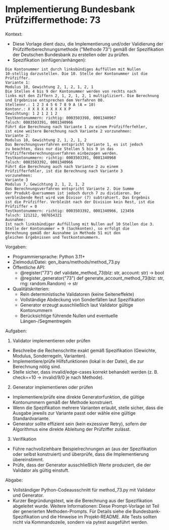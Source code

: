 # Implementierung Bundesbank Prüfziffermethode: 73

Kontext:
- Diese Vorlage dient dazu, die Implementierung und/oder Validierung der Prüfzifferberechnungsmethode ("Methode 73") gemäß der Spezifikation der Deutschen Bundesbank zu erstellen oder zu prüfen.
- Spezifikation (einfügen/anhängen):

```Text
Die Kontonummer ist durch linksbündiges Auffüllen mit Nullen
10-stellig darzustellen. Die 10. Stelle der Kontonummer ist die
Prüfziffer.
Variante 1:
Modulus 10, Gewichtung 2, 1, 2, 1, 2, 1
Die Stellen 4 bis 9 der Kontonummer werden von rechts nach
links mit den Ziffern 2, 1, 2, 1, 2, 1 multipliziert. Die Berechnung
und Ergebnisse entsprechen dem Verfahren 00.
Stellennr.: 1 2 3 4 5 6 7 8 9 A (A = 10)
Kontonr.: X X X X X X X X X P
Gewichtung: 1 2 1 2 1 2
Testkontonummern: richtig: 0003503398, 0001340967
falsch: 0003503391, 0001340966
Führt die Berechnung nach Variante 1 zu einem Prüfzifferfehler,
ist eine weitere Berechnung nach Variante 2 vorzunehmen:
Variante 2:
Modulus 10, Gewichtung 2, 1, 2, 1, 2
Das Berechnungsverfahren entspricht Variante 1, es ist jedoch
zu beachten, dass nur die Stellen 5 bis 9 in das
Prüfziffernberechnungsverfahren einbezogen werden.
Testkontonummern: richtig: 0003503391, 0001340968
falsch: 0003503392, 0001340966
Führt die Berechnung auch nach Variante 2 zu einem
Prüfzifferfehler, ist die Berechnung nach Variante 3
vorzunehmen:
Variante 3
Modulus 7, Gewichtung 2, 1, 2, 1, 2
Das Berechnungsverfahren entspricht Variante 2. Die Summe
der Produkt-Quersummen ist jedoch durch 7 zu dividieren. Der
verbleibende Rest wird vom Divisor (7) subtrahiert. Das Ergebnis
ist die Prüfziffer. Verbleibt nach der Division kein Rest, ist die
Prüfziffer = 0
Testkontonummern: richtig: 0003503392, 0001340966, 123456
falsch: 121212, 987654321
Ausnahme:
Ist nach linksbündiger Auffüllung mit Nullen auf 10 Stellen die 3.
Stelle der Kontonummer = 9 (Sachkonten), so erfolgt die
Berechnung gemäß der Ausnahme in Methode 51 mit den
gleichen Ergebnissen und Testkontonummern.
```

Vorgaben:
- Programmiersprache: Python 3.11+
- Zielmodul/Datei: gen_ibans/methods/method_73.py
- Öffentliche API:
  - @register("73") def validate_method_73(blz: str, account: str) -> bool
  - @register_generator("73") def generate_account_method_73(blz: str, rng: random.Random) -> str
- Qualitätskriterien:
  - Rein deterministische Validatoren (keine Seiteneffekte)
  - Vollständige Abdeckung von Sonderfällen laut Spezifikation
  - Generator erzeugt ausschließlich laut Validator gültige Kontonummern
  - Berücksichtige führende Nullen und eventuelle Längen-/Segmentregeln

Aufgaben:
1) Validator implementieren oder prüfen
- Beschreibe die Rechenschritte exakt gemäß Spezifikation (Gewichte, Modulus, Sonderregeln, Varianten).
- Implementiere/prüfe Hilfsfunktionen (lokal in der Datei), die zur Berechnung nötig sind.
- Stelle sicher, dass invalid/edge-cases korrekt behandelt werden (z. B. check==10 -> invalid/9/0 je nach Methode).

2) Generator implementieren oder prüfen
- Implementiere/prüfe eine direkte Generatorfunktion, die gültige Kontonummern gemäß der Methode konstruiert.
- Wenn die Spezifikation mehrere Varianten erlaubt, stelle sicher, dass die Ausgabe jeweils zur Variante passt oder wähle eine gültige Standardvariante.
- Generator sollte effizient sein (kein exzessiver Retry), sofern der Algorithmus eine direkte Ableitung der Prüfziffer zulässt.

3) Verifikation
- Führe nachvollziehbare Beispielrechnungen an (aus der Spezifikation oder selbst konstruiert) und überprüfe, dass die Implementierung übereinstimmt.
- Prüfe, dass der Generator ausschließlich Werte produziert, die der Validator als gültig einstuft.

Abgabe:
- Vollständiger Python-Codeausschnitt für method_73.py mit Validator und Generator.
- Kurzer Begründungstext, wie die Berechnung aus der Spezifikation abgeleitet wurde.
Weitere Informationen: Diese Prompt-Vorlage ist Teil der generierten Methoden-Prompts. Für Details siehe die Bundesbank-Spezifikation und die Hinweise im Projekt-README.
Alle Tests sollten nicht via Kommandozeile, sondern via pytest ausgeführt werden.
